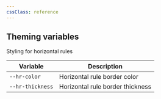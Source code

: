 ```yaml
---
cssClass: reference
---
```


## Theming variables

Styling for horizontal rules

| Variable         | Description                      |
| ---------------- | -------------------------------- |
| `--hr-color`     | Horizontal rule border color     |
| `--hr-thickness` | Horizontal rule border thickness | 

